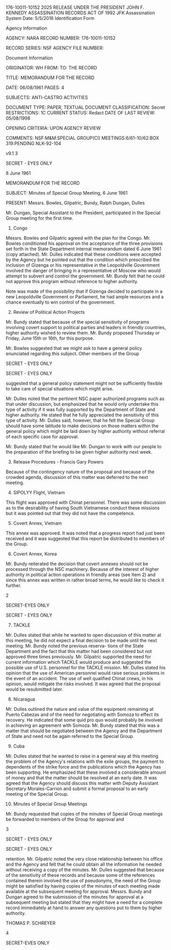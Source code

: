 176-10011-10152 2025 RELEASE UNDER THE PRESIDENT JOHN F. KENNEDY ASSASSINATION RECORDS ACT OF 1992
JFK Assassination System Date: 5/5/2016
Identification Form

Agency Information

AGENCY: NARA
RECORD NUMBER: 176-10011-10152

RECORD SERIES: NSF
AGENCY FILE NUMBER:

Document Information

ORIGINATOR: WH
FROM:
TO: THE RECORD

TITLE: MEMORANDUM FOR THE RECORD

DATE: 06/08/1961
PAGES: 4

SUBJECTS: ANTI-CASTRO ACTIVITIES

DOCUMENT TYPE: PAPER, TEXTUAL DOCUMENT
CLASSIFICATION: Secret
RESTRICTIONS: 1C
CURRENT STATUS: Redact
DATE OF LAST REVIEW: 05/08/1998

OPENING CRITERIA: UPON AGENCY REVIEW

COMMENTS: NSF:M&M:SPECIAL GROUP(CI) MEETINGS:6/61-10/62:BOX 319:PENDING NLK-92-104

v9.1 3

SECRET - EYES ONLY

8 June 1961

MEMORANDUM FOR THE RECORD

SUBJECT: Minutes of Special Group Meeting, 6 June 1961

PRESENT: Messrs. Bowles, Gilpatric, Bundy, Ralph Dungan, Dulles

Mr. Dungan, Special Assistant to the President, participated
in the Special Group meeting for the first time.

1. Congo

Messrs. Bowles and Gilpatric agreed with the plan for the
Congo. Mr. Bowles conditioned his approval on the acceptance of
the three provisions set forth in the State Department internal
memorandum dated 6 June 1961 (copy attached). Mr. Dulles indicated
that these conditions were accepted by the Agency but he pointed out
that the condition which prescribed the inclusion of Gizenga or his
representative in the Leopoldville Government involved the danger
of bringing in a representative of Moscow who would attempt to
subvert and control the government. Mr. Bundy felt that he could
not approve this program without reference to higher authority.

Note was made of the possibility that if Gizenga decided to
participate in a new Leopoldville Government or Parliament, he had
ample resources and a chance eventually to win control of the government.

2. Review of Political Action Projects

Mr. Bundy stated that because of the special sensitivity of
programs involving covert support to political parties and leaders
in friendly countries, higher authority wished to review them.
Mr. Bundy proposed Thursday or Friday, June 15th or 16th, for
this purpose.

Mr. Bowles suggested that we might ask to have a general
policy enunciated regarding this subject. Other members of the Group

SECRET - EYES ONLY

SECRET - EYES ONLY

suggested that a general policy statement might not be sufficiently
flexible to take care of special situations which might arise.

Mr. Dulles noted that the pertinent NSC paper authorized
programs such as that under discussion, but emphasized that he
would only undertake this type of activity if it was fully supported
by the Department of State and higher authority. He stated that he
fully appreciated the sensitivity of this type of activity. Mr. Dulles
said, however, that he felt the Special Group should have some
latitude to make decisions on those matters within the general policy
which might be laid down by higher authority without referral of
each specific case for approval.

Mr. Bundy stated that he would like Mr. Dungan to work with
our people to the preparation of the briefing to be given higher
authority next week.

3. Release Procedures - Francis Gary Powers

Because of the contingency nature of the proposal and because
of the crowded agenda, discussion of this matter was deferred to the
next meeting.

4. SIPOLYY Flight, Vietnam

This flight was approved with Chinat personnel. There was some
discussion as to the desirability of having South Vietnamese conduct
these missions but it was pointed out that they did not have the
competence.

5. Covert Annex, Vietnam

This annex was approved. It was noted that a progress report
had just been received and it was suggested that this report be
distributed to members of the Group.

6. Covert Annex, Korea

Mr. Bundy reiterated the decision that covert annexes should
not be processed through the NSC machinery. Because of the interest
of higher authority in political action operations in friendly areas (see
Item 2) and since this annex was written in rather broad terms, he
would like to check it further.

2

SECRET-EYES ONLY

SECRET - EYES ONLY

7. TACKLE

Mr. Dulles stated that while he wanted to open discussion of
this matter at this meeting, he did not expect a final decision to be
made until the next meeting. Mr. Bundy noted the previous reserva-
tions of the State Department and the fact that this matter had been
considered but not approved three times previously. Mr. Gilpatric
supported the need for current information which TACKLE would
produce and suggested the possible use of U.S. personnel for the
TACKLE mission. Mr. Dulles stated his opinion that the use of
American personnel would raise serious problems in the event of
an accident. The use of well qualified Chinat crews, in his opinion,
would mitigate the risks involved. It was agreed that the proposal
would be resubmitted later.

8. Nicaragua

Mr. Dulles outlined the nature and value of the equipment
remaining at Puerto Cabezas and of the need for negotiating with
Somoza to effect its recovery. He indicated that some quid pro quo
would probably be involved in achieving an agreement with Somoza.
Mr. Bundy stated that this was a matter that should be negotiated
between the Agency and the Department of State and need not be again
referred to the Special Group.

9. Cuba

Mr. Dulles stated that he wanted to raise in a general way at
this meeting the problem of the Agency's relations with the exile groups,
the payment to dependents of the strike force and the publications
which the Agency has been supporting. He emphasized that these
involved a considerable amount of money and that the matter should
be resolved at an early date. It was agreed that the Agency should
discuss this matter with Deputy Assistant Secretary Morales-Carrion
and submit a formal proposal to an early meeting of the Special Group.

10. Minutes of Special Group Meetings

Mr. Bundy requested that copies of the minutes of Special Group
meetings be forwarded to members of the Group for approval and

3

SECRET - EYES ONLY

SECRET - EYES ONLY

retention. Mr. Gilpatric noted the very close relationship between
his office and the Agency and felt that he could obtain all the
information he needed without receiving a copy of the minutes.
Mr. Dulles suggested that because of the sensitivity of these records
and because some of the references contained therein involved the
use of pseudonyms, the need of the Group might be satisfied by
having copies of the minutes of each meeting made available at the
subsequent meeting for approval. Messrs. Bundy and Dungan agreed
to the submission of the minutes for approval at a subsequent meeting
but stated that they might have a need for a complete record immediately
at hand to answer any questions put to them by higher authority.

THOMAS P. SCHREYER

4

SECRET-EVES ONLY
